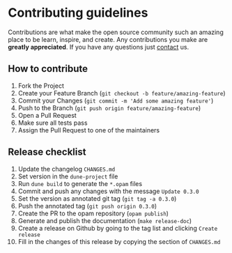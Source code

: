 # Contributing guidelines

Contributions are what make the open source community such an amazing place to be learn, inspire, and create. Any contributions you make are **greatly appreciated**. If you have any questions just [contact](hello@oxidizing.io) us.

## How to contribute

1. Fork the Project
2. Create your Feature Branch (`git checkout -b feature/amazing-feature`)
3. Commit your Changes (`git commit -m 'Add some amazing feature'`)
4. Push to the Branch (`git push origin feature/amazing-feature`)
5. Open a Pull Request
6. Make sure all tests pass
7. Assign the Pull Request to one of the maintainers

## Release checklist

1. Update the changelog `CHANGES.md`
2. Set version in the `dune-project` file
3. Run `dune build` to generate the `*.opam` files
4. Commit and push any changes with the message `Update 0.3.0`
5. Set the version as annotated git tag (`git tag -a 0.3.0`)
6. Push the annotated tag (`git push origin 0.3.0`)
7. Create the PR to the opam repository (`opam publish`)
8. Generate and publish the documentation (`make release-doc`)
9. Create a release on Github by going to the tag list and clicking `Create release`
10. Fill in the changes of this release by copying the section of `CHANGES.md`
